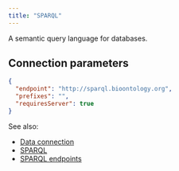 ```yaml
---
title: "SPARQL"
---
```


A semantic query language for databases.

## Connection parameters

```json
{
  "endpoint": "http://sparql.bioontology.org",
  "prefixes": "",
  "requiresServer": true
}
```

See also:

* [Data connection](../../access.md#data-connection)
* [SPARQL](https://en.wikipedia.org/wiki/SPARQL)
* [SPARQL endpoints](https://www.w3.org/wiki/SparqlEndpoints)
